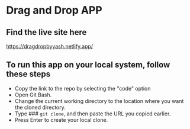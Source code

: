 # Drag and Drop APP

## Find the live site here
 
https://dragdropbyyash.netlify.app/

## To run this app on your local system, follow these steps
 
- Copy the link to the repo by selecting the "code" option
- Open Git Bash.
- Change the current working directory to the location where you want the cloned directory.
- Type ### `git clone`, and then paste the URL you copied earlier.
- Press Enter to create your local clone.

